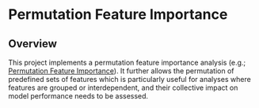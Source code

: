 # Permutation Feature Importance

## Overview
This project implements a permutation feature importance analysis (e.g.; [Permutation Feature Importance](https://scikit-learn.org/stable/modules/permutation_importance.html)). It further allows the permutation of predefined sets of features which is particularly useful for analyses where features are grouped or interdependent, and their collective impact on model performance needs to be assessed.

